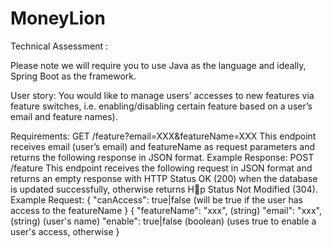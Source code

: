 # MoneyLion
Technical Assessment :


Please note we will require you to use Java as the language and ideally, Spring Boot as the framework.


User story:
You would like to manage users’ accesses to new features via feature switches,
i.e. enabling/disabling certain feature based on a user’s email and feature names).

Requirements:
GET /feature?email=XXX&featureName=XXX
This endpoint receives email (user’s email) and featureName as request parameters and
returns the following response in JSON format.
Example Response:
POST /feature
This endpoint receives the following request in JSON format and returns an empty
response with HTTP Status OK (200) when the database is updated successfully, otherwise
returns H􀂂p Status Not Modified (304).
Example Request:
{
"canAccess": true|false (will be true if the user has access to the featureName
}
{
"featureName": "xxx", (string)
"email": "xxx", (string) (user's name)
"enable": true|false (boolean) (uses true to enable a user's access, otherwise
}
